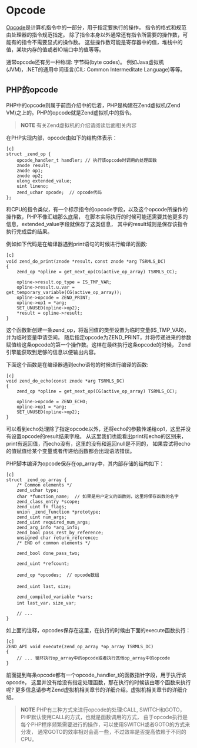 # Opcode

[Opcode](http://en.wikipedia.org/wiki/Opcode)是计算机指令中的一部分，用于指定要执行的操作，
指令的格式和规范由处理器的指令规范指定。 除了指令本身以外通常还有指令所需要的操作数，可能有的指令不需要显式的操作数。
这些操作数可能是寄存器中的值，堆栈中的值，某块内存的值或者IO端口中的值等等。

通常opcode还有另一种称谓: 字节码(byte codes)。 例如Java虚拟机(JVM)，.NET的通用中间语言(CIL: Common Intermeditate Language)等等。


## PHP的opcode
PHP中的opcode则属于前面介绍中的后着，PHP是构建在Zend虚拟机(Zend VM)之上的。PHP的opcode就是Zend虚拟机中的指令。

>**NOTE**
>有关Zend虚拟机的介绍请阅读后面相关内容

在PHP实现内部，opcode由如下的结构体表示：

	[c]
	struct _zend_op {
		opcode_handler_t handler; // 执行该opcode时调用的处理函数
		znode result;
		znode op1;
		znode op2;
		ulong extended_value;
		uint lineno;
		zend_uchar opcode;  // opcode代码
	};

和CPU的指令类似，有一个标示指令的opcode字段，以及这个opcode所操作的操作数，PHP不像汇编那么底层，
在脚本实际执行的时候可能还需要其他更多的信息，extended_value字段就保存了这类信息，
其中的result域则是保存该指令执行完成后的结果。

例如如下代码是在编译器遇到print语句的时候进行编译的函数:

	[c]
	void zend_do_print(znode *result，const znode *arg TSRMLS_DC)
	{
		zend_op *opline = get_next_op(CG(active_op_array) TSRMLS_CC);

		opline->result.op_type = IS_TMP_VAR;
		opline->result.u.var = get_temporary_variable(CG(active_op_array));
		opline->opcode = ZEND_PRINT;
		opline->op1 = *arg;
		SET_UNUSED(opline->op2);
		*result = opline->result;
	}

这个函数新创建一条zend_op，将返回值的类型设置为临时变量(IS_TMP_VAR)，并为临时变量申请空间，
随后指定opcode为ZEND_PRINT，并将传递进来的参数赋值给这条opcode的第一个操作数。这样在最终执行这条opcode的时候，
Zend引擎能获取到足够的信息以便输出内容。

下面这个函数是在编译器遇到echo语句的时候进行编译的函数:

	[c]
	void zend_do_echo(const znode *arg TSRMLS_DC)
	{
		zend_op *opline = get_next_op(CG(active_op_array) TSRMLS_CC);

		opline->opcode = ZEND_ECHO;
		opline->op1 = *arg;
		SET_UNUSED(opline->op2);
	}   

可以看到echo处理除了指定opcode以外，还将echo的参数传递给op1，这里并没有设置opcode的result结果字段。
从这里我们也能看出print和echo的区别来，print有返回值，而echo没有，这里的没有和返回null是不同的，
如果尝试将echo的值赋值给某个变量或者传递给函数都会出现语法错误。

PHP脚本编译为opcode保存在op_array中，其内部存储的结构如下：

	[c]
	struct _zend_op_array {
		/* Common elements */
		zend_uchar type;
		char *function_name;  // 如果是用户定义的函数则，这里将保存函数的名字
		zend_class_entry *scope;
		zend_uint fn_flags;
		union _zend_function *prototype;
		zend_uint num_args;
		zend_uint required_num_args;
		zend_arg_info *arg_info;
		zend_bool pass_rest_by_reference;
		unsigned char return_reference;
		/* END of common elements */

		zend_bool done_pass_two;

		zend_uint *refcount;

		zend_op *opcodes;  // opcode数组

		zend_uint last，size;

		zend_compiled_variable *vars;
		int last_var，size_var;
		
		// ...
	}

如上面的注释，opcodes保存在这里，在执行的时候由下面的execute函数执行：

	[c]
	ZEND_API void execute(zend_op_array *op_array TSRMLS_DC)
	{
		// ... 循环执行op_array中的opcode或者执行其他op_array中的opcode
	}


前面提到每条opcode都有一个opcode_handler_t的函数指针字段，用于执行该opcode，
这里并没有给没有指定处理函数，那在执行的时候该由哪个函数来执行呢?
更多信息请参考Zend虚拟机相关章节的详细介绍。虚拟机相关章节的详细介绍。

>**NOTE**
>PHP有三种方式来进行opcode的处理:CALL, SWITCH和GOTO，PHP默认使用CALL的方式，也就是函数调用的方式，
>由于opcode执行是每个PHP程序频繁需要进行的操作，可以使用SWITCH或者GOTO的方式来分发，
>通常GOTO的效率相对会高一些，不过效率是否提高依赖于不同的CPU。
